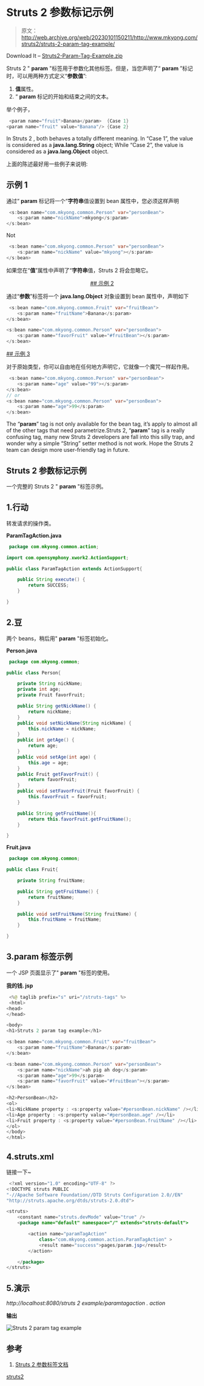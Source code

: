 # Struts 2 参数标记示例

> 原文：<http://web.archive.org/web/20230101150211/http://www.mkyong.com/struts2/struts-2-param-tag-example/>

Download It – [Struts2-Param-Tag-Example.zip](http://web.archive.org/web/20190304031549/http://www.mkyong.com/wp-content/uploads/2010/07/Struts2-Param-Tag-Example.zip)

Struts 2 " **param** "标签用于参数化其他标签。但是，当您声明了“ **param** ”标记时，可以用两种方式定义“**参数值**”:

1.  **值**属性。
2.  “ **param** 标记的开始和结束之间的文本。

举个例子，

```java
 <param name="fruit">Banana</param>  {Case 1}
<param name="fruit" value="Banana"/> {Case 2} 
```

In Struts 2 , both behaves a totally different meaning. In “Case 1”, the value is considered as a **java.lang.String** object; While “Case 2”, the value is considered as a **java.lang.Object** object.

上面的陈述最好用一些例子来说明:

## 示例 1

通过“ **param** 标记将一个“**字符串**值设置到 bean 属性中，您必须这样声明

```java
 <s:bean name="com.mkyong.common.Person" var="personBean">
	<s:param name="nickName">mkyong</s:param>
</s:bean> 
```

Not

```java
 <s:bean name="com.mkyong.common.Person" var="personBean">
	<s:param name="nickName" value="mkyong"></s:param>
</s:bean> 
```

如果您在“**值**”属性中声明了“**字符串**值，Struts 2 将会忽略它。

 <ins class="adsbygoogle" style="display:block; text-align:center;" data-ad-format="fluid" data-ad-layout="in-article" data-ad-client="ca-pub-2836379775501347" data-ad-slot="6894224149">## 示例 2

通过“**参数**”标签将一个 **java.lang.Object** 对象设置到 bean 属性中，声明如下

```java
 <s:bean name="com.mkyong.common.Fruit" var="fruitBean">
	<s:param name="fruitName">Banana</s:param>
</s:bean>

<s:bean name="com.mkyong.common.Person" var="personBean">
	<s:param name="favorFruit" value="#fruitBean"></s:param>
</s:bean> 
```

 <ins class="adsbygoogle" style="display:block" data-ad-client="ca-pub-2836379775501347" data-ad-slot="8821506761" data-ad-format="auto" data-ad-region="mkyongregion">## 示例 3

对于原始类型，你可以自由地在任何地方声明它，它就像一个魔咒一样起作用。

```java
 <s:bean name="com.mkyong.common.Person" var="personBean">
	<s:param name="age" value="99"></s:param>
</s:bean>
// or
<s:bean name="com.mkyong.common.Person" var="personBean">
	<s:param name="age">99</s:param>
</s:bean> 
```

The “**param**” tag is not only available for the bean tag, it’s apply to almost all of the other tags that need parametrize.Struts 2, “**param**” tag is a really confusing tag, many new Struts 2 developers are fall into this silly trap, and wonder why a simple “String” setter method is not work. Hope the Struts 2 team can design more user-friendly tag in future.

## Struts 2 参数标记示例

一个完整的 Struts 2 " **param** "标签示例。

## 1.行动

转发请求的操作类。

**ParamTagAction.java**

```java
 package com.mkyong.common.action;

import com.opensymphony.xwork2.ActionSupport;

public class ParamTagAction extends ActionSupport{

	public String execute() {
		return SUCCESS;
	}

} 
```

## 2.豆

两个 beans，稍后用" **param** "标签初始化。

**Person.java**

```java
 package com.mkyong.common;

public class Person{

	private String nickName;
	private int age;
	private Fruit favorFruit;

	public String getNickName() {
		return nickName;
	}
	public void setNickName(String nickName) {
		this.nickName = nickName;
	}
	public int getAge() {
		return age;
	}
	public void setAge(int age) {
		this.age = age;
	}
	public Fruit getFavorFruit() {
		return favorFruit;
	}
	public void setFavorFruit(Fruit favorFruit) {
		this.favorFruit = favorFruit;
	}

	public String getFruitName(){
		return this.favorFruit.getFruitName();
	}

} 
```

**Fruit.java**

```java
 package com.mkyong.common;

public class Fruit{

	private String fruitName;

	public String getFruitName() {
		return fruitName;
	}

	public void setFruitName(String fruitName) {
		this.fruitName = fruitName;
	}

} 
```

## 3.param 标签示例

一个 JSP 页面显示了" **param** "标签的使用。

**我的钱. jsp**

```java
 <%@ taglib prefix="s" uri="/struts-tags" %>
 <html>
<head>
</head>

<body>
<h1>Struts 2 param tag example</h1>

<s:bean name="com.mkyong.common.Fruit" var="fruitBean">
	<s:param name="fruitName">Banana</s:param>
</s:bean>

<s:bean name="com.mkyong.common.Person" var="personBean">
	<s:param name="nickName">ah pig ah dog</s:param>
	<s:param name="age">99</s:param>
	<s:param name="favorFruit" value="#fruitBean"></s:param>
</s:bean>

<h2>PersonBean</h2>
<ol>
<li>NickName property : <s:property value="#personBean.nickName" /></li>
<li>Age property : <s:property value="#personBean.age" /></li>
<li>Fruit property : <s:property value="#personBean.fruitName" /></li>
</ol>
</body>
</html> 
```

## 4.struts.xml

链接一下~

```java
 <?xml version="1.0" encoding="UTF-8" ?>
<!DOCTYPE struts PUBLIC
"-//Apache Software Foundation//DTD Struts Configuration 2.0//EN"
"http://struts.apache.org/dtds/struts-2.0.dtd">

<struts>
 	<constant name="struts.devMode" value="true" />
	<package name="default" namespace="/" extends="struts-default">

		<action name="paramTagAction" 
			class="com.mkyong.common.action.ParamTagAction" >
			<result name="success">pages/param.jsp</result>
		</action>

	</package>
</struts> 
```

## 5.演示

*http://localhost:8080/struts 2 example/paramtagaction . action*

**输出**

![Struts 2 param tag example](img/1c65e50370dec86a6a8ae8e1140f3690.png "Struts2-Param-Tag-Example")

## 参考

1.  [Struts 2 参数标签文档](http://web.archive.org/web/20190304031549/http://struts.apache.org/2.0.14/docs/param.html)

[struts2](http://web.archive.org/web/20190304031549/http://www.mkyong.com/tag/struts2/)







